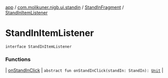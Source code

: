 [app](../../../index.md) / [com.molikuner.nigb.ui.standin](../../index.md) / [StandInFragment](../index.md) / [StandInItemListener](./index.md)

# StandInItemListener

`interface StandInItemListener`

### Functions

| [onStandInClick](on-stand-in-click.md) | `abstract fun onStandInClick(standIn: StandIn): `[`Unit`](https://kotlinlang.org/api/latest/jvm/stdlib/kotlin/-unit/index.html) |


